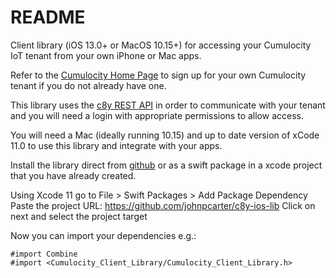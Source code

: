# README #

Client library (iOS 13.0+ or MacOS 10.15+) for accessing your Cumulocity IoT tenant from your own iPhone or Mac apps.

Refer to the [Cumulocity Home Page](https://www.softwareag.cloud/site/product/cumulocity-iot.html) to sign up for your own Cumulocity tenant if you do not already have one.

This library uses the [c8y REST API](https://cumulocity.com/guides/reference/rest-implementation/) in order to communicate with your tenant and you will need a login with appropriate permissions to allow access.

You will need a Mac (ideally running 10.15) and up to date version of xCode 11.0 to use this library and integrate with your apps.

Install the library direct from [github]() or as a swift package in a xcode project that you have already created.

Using Xcode 11 go to File > Swift Packages > Add Package Dependency
Paste the project URL: https://github.com/johnpcarter/c8y-ios-lib
Click on next and select the project target

Now you can import your dependencies e.g.:
```
#import Combine
#import <Cumulocity_Client_Library/Cumulocity_Client_Library.h>
```
